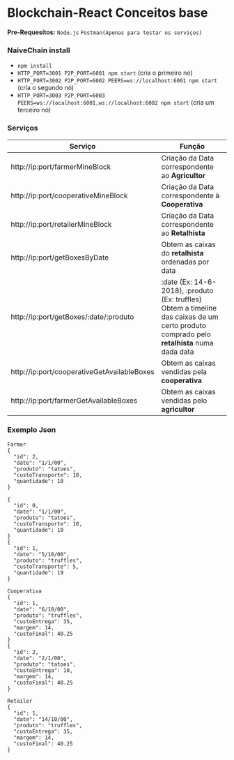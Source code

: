 # Blockchain-React Conceitos base

**Pre-Requesitos:** 
`Node.js`
`Postman(Apenas para testar os serviços)`

### NaiveChain install

* `npm install`
* `HTTP_PORT=3001 P2P_PORT=6001 npm start` (cria o primeiro nó)
* `HTTP_PORT=3002 P2P_PORT=6002 PEERS=ws://localhost:6001 npm start` (cria o segundo nó)
* `HTTP_PORT=3003 P2P_PORT=6003 PEERS=ws://localhost:6001,ws://localhost:6002 npm start` (cria um terceiro nó)

### Serviços
Serviço      | Função
------------ | -------------
http://ip:port/farmerMineBlock | Criação da Data correspondente ao **Agricultor**
http://ip:port/cooperativeMineBlock | Criação da Data correspondente à **Cooperativa**
http://ip:port/retailerMineBlock | Criação da Data correspondente ao **Retalhista**
http://ip:port/getBoxesByDate | Obtem as caixas do **retalhista** ordenadas por data
http://ip:port/getBoxes/:date/:produto |  :date (Ex: 14-6-2018), :produto (Ex: truffles) Obtem a timeline das caixas de um certo produto comprado pelo **retalhista** numa dada data 
http://ip:port/cooperativeGetAvailableBoxes | Obtem as caixas vendidas pela **cooperativa**
http://ip:port/farmerGetAvailableBoxes |Obtem as caixas vendidas pelo **agricultor**

### Exemplo Json

```
Farmer
{
  "id": 2,
  "date": "1/1/00",
  "produto": "tatoes",
  "custoTransporte": 10,
  "quantidade": 10
}
 
{
  "id": 0,
  "date": "1/1/00",
  "produto": "tatoes",
  "custoTransporte": 10,
  "quantidade": 10
}
{
  "id": 1,
  "date": "5/10/00",
  "produto": "truffles",
  "custoTransporte": 5,
  "quantidade": 19
}
```
```
Cooperativa
{
  "id": 1,
  "date": "6/10/00",
  "produto": "truffles",
  "custoEntrega": 35,
  "margem": 14,
  "custoFinal": 40.25
}
{
  "id": 2,
  "date": "2/1/00",
  "produto": "tatoes",
  "custoEntrega": 10,
  "margem": 14,
  "custoFinal": 40.25
}
```
```
Retailer
{
  "id": 1,
  "date": "14/10/00",
  "produto": "truffles",
  "custoEntrega": 35,
  "margem": 14,
  "custoFinal": 40.25
}
```
